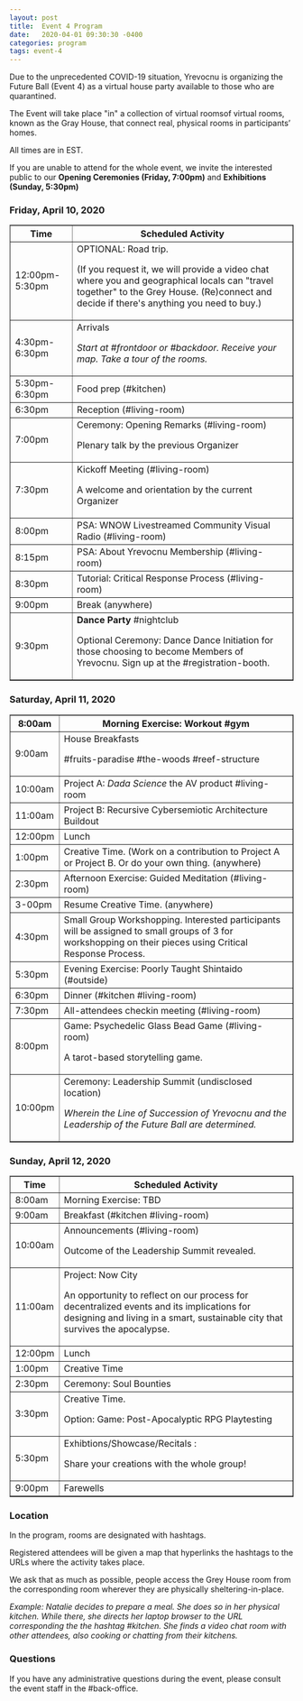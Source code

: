 ```yaml
---
layout: post
title:  Event 4 Program
date:   2020-04-01 09:30:30 -0400
categories: program
tags: event-4
---
```


Due to the unprecedented COVID-19 situation, Yrevocnu is organizing the Future Ball (Event 4) as a virtual house party available to those who are quarantined.

The Event will take place "in" a collection of virtual roomsof virtual rooms, known as the Gray House, that connect real, physical rooms in participants’ homes.

All times are in EST.

If you are unable to attend for the whole event, we invite the interested public to our <strong>Opening Ceremonies (Friday, 7:00pm)</strong> and <strong>Exhibitions (Sunday, 5:30pm)</strong>

### Friday, April 10, 2020

<table border="1">
<tr>
  <th>Time</th>
  <th>Scheduled Activity</th>
</tr>
<tr>
  <td>12:00pm-5:30pm</td>
  <td>OPTIONAL: Road trip.
  <p>(If you request it, we will provide a video chat where you and geographical locals can "travel together" to the Grey House. (Re)connect and decide if there's anything you need to buy.)</p></td>
</tr>
<tr>
  <td>4:30pm-6:30pm</td>
  <td>Arrivals
  <p><em>Start at #frontdoor or #backdoor. Receive your map. Take a tour of the rooms.</em></p></td>
</tr>
<tr>
  <td>5:30pm-6:30pm</td>
  <td>Food prep (#kitchen)</td>
</tr>
<tr>
  <td>6:30pm</td>
  <td>Reception (#living-room)</td>
</tr>
<tr>
  <td>7:00pm</td>
  <td>Ceremony:
  Opening Remarks (#living-room)
  <p>Plenary talk by the previous Organizer</p></td>
</tr>
<tr>
  <td>7:30pm</td>
  <td>Kickoff Meeting (#living-room)
  <p>A welcome and orientation by the current Organizer</p>
  </td>
</tr>
<tr>
  <td>8:00pm</td>
  <td>PSA: <span class="reef">WNOW Livestreamed Community Visual Radio</span> (#living-room)</td>
</tr>
<tr>
  <td>8:15pm</td>
  <td>PSA: About Yrevocnu Membership (#living-room)</td>
</tr>
<tr>
  <td>8:30pm</td>
  <td>Tutorial: <span class="paradise">Critical Response Process</span> (#living-room)</td>
</tr>
<tr>
  <td>9:00pm</td>
  <td>Break  (anywhere)</td>
</tr>
<tr>
  <td>9:30pm</td>
  <td><strong>Dance Party</strong>  #nightclub
  <p>Optional Ceremony: Dance Dance Initiation for those choosing to become Members of Yrevocnu. Sign up at the #registration-booth.</p>
  </td>
</tr>
</table>

### Saturday, April 11, 2020

<table border="1">
<tr>
  <th>8:00am</th>
  <th>Morning Exercise: <span class="reef">Workout</span> #gym</th>
</tr>
<tr>
  <td>9:00am</td>
  <td>House Breakfasts
  <p>
     <span class="paradise">#fruits-paradise</span>
     <span class="woods">#the-woods</span>
     <span class="reef">#reef-structure</span>
  </p>
  </td>
</tr>
<tr>
  <td>10:00am</td>
  <td>Project A: <em>Dada Science</em> the AV product #living-room</td>
</tr>
<tr>
  <td>11:00am</td>
  <td>Project B: <span class="reef">Recursive Cybersemiotic Architecture Buildout</span></td>
</tr>
<tr>
  <td>12:00pm</td>
  <td>Lunch</td>
</tr>
<tr>
  <td>1:00pm</td>
  <td>Creative Time. (Work on a contribution to Project A or Project B. Or do your own thing. (anywhere)</td>
</tr>
<tr>
  <td>2:30pm</td>
  <td>Afternoon Exercise: <span class="paradise">Guided Meditation</span> (#living-room)</td>
</tr>
<tr>
  <td>3-00pm</td>
  <td>Resume Creative Time. (anywhere)</td>
</tr>
<tr>
  <td>4:30pm</td>
  <td>Small Group Workshopping. Interested participants will be assigned to small groups of 3 for workshopping on their pieces using Critical Response Process.</td>
</tr>
<tr>
  <td>5:30pm</td>
  <td>Evening Exercise: <span class="woods">Poorly Taught Shintaido</span> (#outside)</td>
</tr>
<tr>
  <td>6:30pm</td>
  <td>Dinner (#kitchen #living-room)</td>
</tr>
<tr>
  <td>7:30pm</td>
  <td>All-attendees checkin meeting (#living-room)</td>
</tr>
<tr>
  <td>8:00pm</td>
  <td>Game: Psychedelic Glass Bead Game (#living-room)
  <p>A tarot-based storytelling game.</p></td>
</tr>
<tr>
  <td>10:00pm</td>
  <td>Ceremony: Leadership Summit (undisclosed location)
  <p><em>Wherein the Line of Succession of Yrevocnu and the Leadership of the Future Ball are determined.</em></p></td>
</tr>
</table>

### Sunday, April 12, 2020

<table border="1">
<tr>
  <th>Time</th>
  <th>Scheduled Activity</th>
</tr>
<tr>
  <td>8:00am</td>
  <td>Morning Exercise: TBD</td>
</tr>
<tr>
  <td>9:00am</td>
  <td>Breakfast (#kitchen #living-room)</td>
</tr>
<tr>
  <td>10:00am</td>
  <td>Announcements (#living-room)
  <p>Outcome of the Leadership Summit revealed.</p>
</td>
</tr>
<tr>
  <td>11:00am</td>
  <td>Project: <span class="woods">Now City</span>
  <p>An opportunity to reflect on our process for decentralized events and its implications for designing and living in a smart, sustainable city that survives the apocalypse.</p>
  </td>
</tr>
<tr>
  <td>12:00pm</td>
  <td>Lunch
  </td>
</tr>
<tr>
  <td>1:00pm</td>
  <td>Creative Time</td>
</tr>
<tr>
  <td>2:30pm</td>
  <td>Ceremony: Soul Bounties</td>
</tr>
<tr>
  <td>3:30pm</td>
  <td>Creative Time.
  <p>Option: Game: Post-Apocalyptic RPG Playtesting</p>
  </td>
</tr>
<tr>
  <td>5:30pm</td>
  <td>Exhibtions/Showcase/Recitals :
  <p>Share your creations with the whole group!</p>
  </td>
</tr>
<tr>
  <td>9:00pm</td>
  <td>Farewells</td>
</tr>
</table>

<h3>Location</h3>

In the program, rooms are designated with hashtags.

Registered attendees will be given a map that hyperlinks the hashtags to the URLs where the activity takes place.

We ask that as much as possible, people access the Grey House room from the corresponding room wherever they are physically sheltering-in-place.

<em>Example: Natalie decides to prepare a meal. She does so in her physical kitchen. While there, she directs her laptop browser to the URL corresponding the the hashtag #kitchen. She finds a video chat room with other attendees, also cooking or chatting from their kitchens.</em>

<h3>Questions</h3>

If you have any administrative questions during the event, please consult the event staff in the #back-office.
